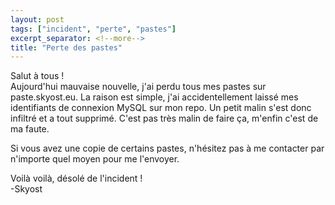 ```yaml
---
layout: post
tags: ["incident", "perte", "pastes"]
excerpt_separator: <!--more-->
title: "Perte des pastes"
---
```


Salut à tous !<br />
Aujourd'hui mauvaise nouvelle, j'ai perdu tous mes pastes sur paste.skyost.eu. La raison est simple, j'ai accidentellement laissé mes identifiants de connexion MySQL sur mon repo. Un petit malin s'est donc infiltré et a tout supprimé. C'est pas très malin de faire ça, m'enfin c'est de ma faute.

Si vous avez une copie de certains pastes, n'hésitez pas à me contacter par n'importe quel moyen pour me l'envoyer.

Voilà voilà, désolé de l'incident !<br />
-Skyost

<!--more-->